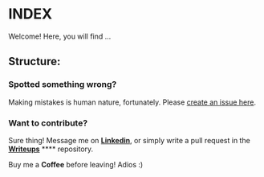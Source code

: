 # INDEX

Welcome! Here, you will find ...

## Structure:

### Spotted something wrong?

Making mistakes is human nature, fortunately. Please [create an issue here](https://github.com/dexter-11/Writeups/pulls).

### Want to contribute?

Sure thing! Message me on [**Linkedin**](https://www.linkedin.com/in/pandey-saket/), or simply write a pull request in the [**Writeups**](https://github.com/dexter-11/Writeups/pulls) **** repository.

Buy me a **Coffee** before leaving! Adios :)
